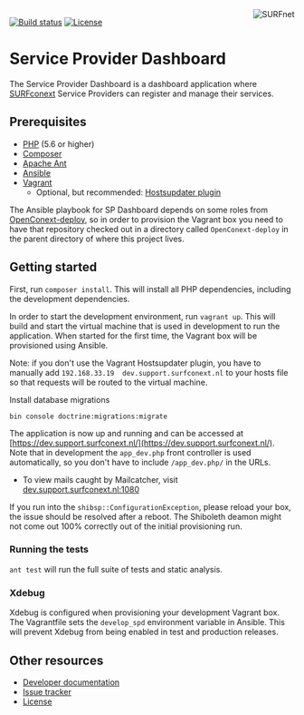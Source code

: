 <a href="https://www.surf.nl/over-surf/werkmaatschappijen/surfnet">
    <img src="https://www.surf.nl/binaries/werkmaatschappijlogo/content/gallery/surf/logos/surfnet.png" alt="SURFnet"
         align="right" />
</a>

[![Build status](https://img.shields.io/travis/SURFnet/sp-dashboard.svg)](https://travis-ci.org/SURFnet/sp-dashboard)
[![License](https://img.shields.io/github/license/SURFnet/sp-dashboard.svg)](https://github.com/SURFnet/sp-dashboard/blob/master/LICENSE.txt)

# Service Provider Dashboard

The Service Provider Dashboard is a dashboard application where
[SURFconext](https://www.surf.nl/diensten-en-producten/surfconext/index.html) Service Providers can register and manage
their services.

## Prerequisites

- [PHP](https://secure.php.net/manual/en/install.php) (5.6 or higher)
- [Composer](https://getcomposer.org/doc/00-intro.md)
- [Apache Ant](https://ant.apache.org/manual/install.html)
- [Ansible](https://docs.ansible.com/ansible/intro_installation.html)
- [Vagrant](https://www.vagrantup.com/docs/installation/)
  - Optional, but recommended: [Hostsupdater plugin](https://github.com/cogitatio/vagrant-hostsupdater)

The Ansible playbook for SP Dashboard depends on some roles from
[OpenConext-deploy](https://github.com/OpenConext/OpenConext-deploy), so in order to provision the Vagrant box you need
to have that repository checked out in a directory called `OpenConext-deploy` in the parent directory of where this
project lives.

## Getting started

First, run `composer install`. This will install all PHP dependencies, including the development dependencies.

In order to start the development environment, run `vagrant up`. This will build and start the virtual machine that is
used in development to run the application. When started for the first time, the Vagrant box will be provisioned using
Ansible.

Note: if you don't use the Vagrant Hostsupdater plugin, you have to manually add
`192.168.33.19  dev.support.surfconext.nl` to your hosts file so that requests will be routed to the virtual machine.

Install database migrations
```
bin console doctrine:migrations:migrate
```

The application is now up and running and can be accessed at
[https://dev.support.surfconext.nl/](https://dev.support.surfconext.nl/). Note that in development the `app_dev.php`
front controller is used automatically, so you don't have to include `/app_dev.php/` in the URLs.
* To view mails caught by Mailcatcher, visit [dev.support.surfconext.nl:1080](https://dev.support.surfconext.nl:1080/)

If you run into the `shibsp::ConfigurationException`, please reload your box, the issue should be resolved after a 
reboot. The Shiboleth deamon might not come out 100% correctly out of the initial provisioning run.

### Running the tests

`ant test` will run the full suite of tests and static analysis.

### Xdebug
Xdebug is configured when provisioning your development Vagrant box. The Vagrantfile sets the `develop_spd` 
environment variable in Ansible. This will prevent Xdebug from being enabled in test and production releases.

## Other resources

 - [Developer documentation](docs/index.md)
 - [Issue tracker](https://www.pivotaltracker.com/n/projects/1400064)
 - [License](LICENSE.txt)
